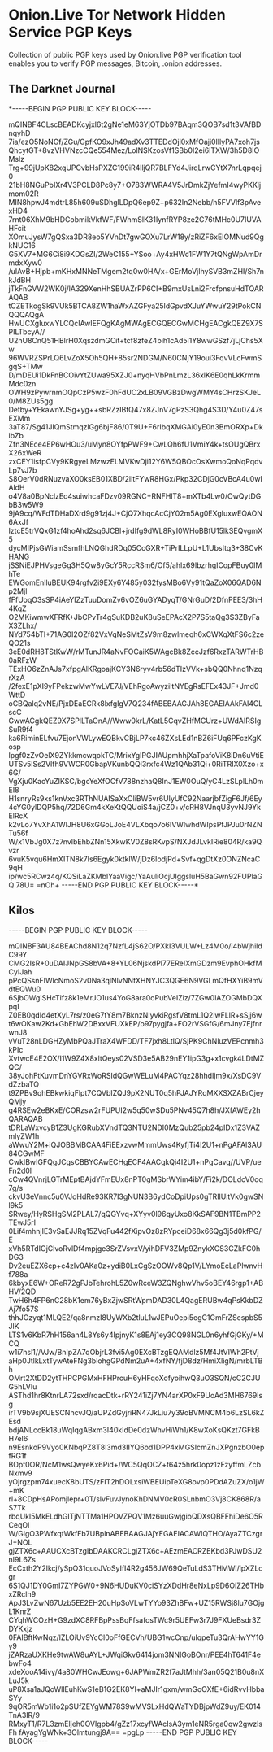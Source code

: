 # Onion.Live Tor Network Hidden Service PGP Keys
Collection of public PGP keys used by Onion.live PGP verification tool enables you to verify PGP messages, Bitcoin, .onion addresses.
## The Darknet Journal
\*-----BEGIN PGP PUBLIC KEY BLOCK-----

mQINBF4CLscBEADKcyjxl6t2gNe1eM63YjOTDb97BAqm3QOB7sd1t3VAfBDnqyhD
7ia/ezO5NoNGf/ZGu/GpfKO9xJh49adXv3TTEDdOjl0xMfOaji0IllyPA7xoh7js
QhcytGT+8vzVHVNzcCQe554Mez/LolNSKzosVf1SBb0I2ei6lTXW/3h5D8IOMslz
Trg+99jUpK82xqUPCvbHsPXZC199iR4lljQR7BLFYd4JirqLrwCYtX7nrLqpqej0
21bH8NGuPbIXr4V3PCLD8Pc8y7+O783WWRA4V5JrDmkZjYefmI4wyPKKljmom02R
MIN8hpwJ4mdtrL85h609uSDhglLDpQ6ep9Z+p632In2Nebb/h5FVVlf3pAvexHD4
7rnt06XhM9bHDCobmikVkfWF/FWhmSlK31IynfRYP8ze2C76tMHc0U7IUVAHFcit
XOmuJysW7gQSxa3DR8eo5YVnDt7gwGOXu7LrW18y/zRiZF6xEIOMNud9QgkNUC16
G5XV7+MG6Ci8i9KDGsZI/2WeC155+YSoo+Ay4xHWc1FW1Y7tQNgWpAmDrmdxXyw0
/uIAvB+Hjpb+mKHxMNNeTMgem2tq0w0HA/x+GErMoVjIhySVB3mZHI/Sh7nkJdBH
jTkFnGVW2WK0j/lA329XenHhSBUAZrPP6CI+B9mxUsLni2FrcfpnsuHdTQARAQAB
tCZETkogSk9VUk5BTCA8ZW1haWxAZGFya25ldGpvdXJuYWwuY29tPokCNQQQAQgA
HwUCXgIuxwYLCQcIAwIEFQgKAgMWAgECGQECGwMCHgEACgkQEZ9X7SPILTbcyA//
U2hU8CnQ51HBlrH0XqszdmGCit+tcf8zfeZ4bih1cAd5i1Y8wwGSzf7jLjChs5Xw
96WVRZSPrLQ6LvZoX5Oh5QH+85sr2NDGM/N60CNjY19oui3FqvVLcFwmSgqS+TMw
D/mDEUi1DkFnBCOivYtZUwa95XZJ0+nyqHVbPnLmzL36xlK6E0qhLkKrmmMdc0zn
OWH9zPywrnmOQpCzP5wzF0hFdUC2xLB09VGBzDwgWMY4sCHrzSKJeL0/M8ZUs5gg
Detby+YEkawnYJSg+yg++sbRZzIBtQ47x8ZJnV7gPzS3Qhg4S3D/Y4u0Z47sEXMm
3aT87/Sg41JIQmStmqzlGg6bjF86/0T9U+F6rIbqXMGAi0yE0n3BmORXp+DkibZb
Zfn3NEce4EP6wHOu3/uMyn8OYfpPWF9+CwLQh6fU1VmiY4k+tsOUgQBrxX26xWeR
zxCEY1isfpCVy9KRgyeLMzwzELMVKwDji12Y6W5QBOcOsXwmoQoNqPqdvLp7vJ7b
S8OerV0dRNuzvaXO0ksEB01XBD/2iltFYwR8HGx/Pkp32CDjG0cVBcA4u0wIAldH
o4V8a0BpNclzEo4suiwhcaFDzv09RGNC+RNFHlT8+mXTb4Lw0/OwQytDGbB3w5W9
9jA9cq/WFdTDHaDXrd9g91zj4J+CjQ7XhqcAcCjY02m5Ag0EXgIuxwEQAON6AxJf
IztcE5trVQxG1zf4hoAhd2sq6JCBl+jrdIfg9dWL8RyI0WHoBBfU15lkSEQvgmX5
dycMIPjsGWiamSsmfhLNQGhdRDq05CcGXR+TiPrILLpU+L1UbsItq3+38CvKHANG
jSSNiEJPHVsgeGg3H5Qw8yGcY5RccRSm6/Of5/ahlx69IbzrhgICopFBuy0IMhTe
EWGomEnlluBEUK94rgfv2i9EXy6Y485y032fysMBo6Vy91tQaZoX06QAD6Np2Mjl
fFfUoqO3sSP4iAeYIZzTuuDomZv6vOZ6uGYADyqT/GNrGuD/2DfnPEE3/3hH4KqZ
O2MKiwmwXFRfK+JbCPvTr4gSuKDB2uK8uSeEPAcX2P7S5taQg3S3ZByFaX3ZLhx/
NYd754bTI+71AG0I2OZf82VxVqNeSMtZsV9m8zwlmeqh6xCWXqXtFS6c2zeQO21s
3eE0dRH8TStKwW/rMTunJR4aNvFOCaiK5WAgcBk8ZccJzf6RxzTARWTrHB0aRFzW
TExHO6zZnAJs7xfpgAlKRgoajKCY3N6ryv4rb56dTIzVVk+sbQQ0Nhnq1NzqrXzA
/2fexE1pXI9yFPekzwMwYwLVE7J/VEhRgoAwyziltNYEgRsEFEx43JF+Jmd0WttD
oCBQalq2vNE/PjxDEaECRk8lxfgIgV7Q234fABEBAAGJAh8EGAEIAAkFAl4CLscC
GwwACgkQEZ9X7SPILTaOnA//Www0krL/KatL5CqvZHfMCUrz+UWdAIRSIgSuR9f4
ka6RiminELfvu7EjonVWLywEQBkvCBjLP7kc46ZXsLEd1nBZ6iFUq6PFczKgKosp
Ipgf0zZvOelX9ZYkkmcwqokTC/MrixYgIPGJIAUpmhhjXaTpafoViK8iDn6uVtiE
UTSv5lSs2Vlfh9VWCR0GbapVKunbQQl3rxfc4Wz1QAb31Qi+0RiTRIX0Xzo+x6G/
VgXju0KacYuZIKSC/bgcYeXfOCfV788nzhaQ8InJ1EW0OuQ/yC4LzSLplLh0mEI8
H1snryRs9xs1knVxc3RThNUAISaXxOliBW5vr6UIyUfC92NaarjbfZigF6Jf/6Ey
4cYG0ylDQP5hq/72D6Gm4kXeKtQQUoiS4a/jCZ0+v/cRH8VJnqU3yvNJ9YkElRcX
k2vLo7YvXhA1WlJH8U6xGGoLJoE4VLXbqo7o6IVWlwhdWIpsPfJPJu0rNZNTu56f
W/x1VbJg0X7z7nvlbEhbZNn15XkwKV0Z8sRKvpS/NXJdJLvkIRie804R/ka9Qvzr
6vuK5vqu6HmXITN8k7Is6Egyk0ktklW/jDz6IodjPd+Svf+qgDtXz0ONZNcaC9qH
ip/wc5RCwz4q/KQSiLaZKMblYaaVigc/YaAuliOcjUlggsluH5BaGwn92FUPlaGQ
78U=
=nOh+ 
-----END PGP PUBLIC KEY BLOCK-----\*
## Kilos
-----BEGIN PGP PUBLIC KEY BLOCK-----

mQINBF3AU84BEAChd8N12q7NzfL4jS62O/PXkI3VULW+Lz4M0o/i4bWjhildC99Y
CMG2IsR+0uDAIJNpGS8bVA+8+YL06NjskdPl77EReIXmGDzm9EvphOHkfMCyIJah
pPcQSsnFIWlcNmoS2v0Na3qlNlvNNtXHNYJC3QGE6N9VGLmQfHXYiB9mVdtEQWu0
6SjbOWgISHcTifz8k1eMrJO1us4YoG8ara0oPubVeIZiz/7ZGw0lAZOGMbDQXpqI
Z0EB0qdId4etXyL7rs/z0eG7tY8m7BknzNIyvkiRgsfV8tmL1Q2lwFLlR+sSjj6w
t6wOKaw2Kd+GbEhW2DBxxVFUXkEP/o97pygjfa+FO2rVSGfG/6mJny7EjfnrwnJ8
vVuT28nLDGHZyMbPQaJTraX4WFDD/TF7jxh8LtIQ/SjPK9ChNluzVEPcnmh3kPIc
XvtwcE4E2OX/I1W9Z4X8xltQeys02VSD3e5AB29nEY1ipG3g+x1cvgk4LDtMZQC/
38yJohFtKuvmDnYGVRxWoRSIdQGwWELuM4PACYqz28hhdIjm9x/XsDC9VdZzbaTQ
t9ZPBv9qhEBkwkiqFlpt7CQVbIZQJ9pX2NUT0q5hPJAJYRqMXXSXZABrCjeyQMjy
g4RSEw2eBKxE/CORzsw2rFUPUI2w5q50wSDu5PNv45Q7h8h/JXfAWEy2hQARAQAB
tDRLaWxvcyB1Z3UgKGRubXVndTQ3NTU2NDI0MzQub25pb24pIDx1Z3VAZmlyZW1h
aWwuY2M+iQJOBBMBCAA4FiEExzvwMmmUws4KyfjTi4I2U1+nPgAFAl3AU84CGwMF
CwkIBwIGFQgJCgsCBBYCAwECHgECF4AACgkQi4I2U1+nPgCavg//UVP/ueFn2d0l
cCw4QVnrjLGTrMEptBAjdYFmEUx8nPT0gMSbrWYim4ibY/Fi2k/DOLdcV0oq7g/s
ckvU3eVnnc5u0VJoHdRe93KR7I3gNUN3B6ydCoDpiUps0gTRIlUitVk0gwSNl9k5
SRwey/HyRSHgSM2PLAL7/qQGYvq+XYyv0l96qyUxo8KkSAF9BN1TBmPP2TEwJ5rl
0Lif4mhnjIE3vSaEJJRq15ZVqFu442fXipvOz8zRYpceiD68x66Qg3j5d0kfPG/E
xVh5RTdIOjClvoRvlDf4mpjge3SrZVsvxV/yihDFV3ZMp9ZnykXCS3CZkFC0hDG3
Dv2euEZX6cp+c4zIv0AKa0z+ydiB0LxCgSzOOWv8Qp1V/LYmoEcLaPlwnvHf788a
6kbyxE6W+OReR72gPJbTehrohL5Z0wRceW3ZQNghwVhv5oBEY46rgp1+ABHV/2QD
TwH6h4FP6nC28bK1em76yBxZjwSRtWpmDAD30L4QagERUBw4qPsKkbDZAj7fo57S
thhJOzyqt1MLQE2/qa8nmzI8UyWXb2tluL1wJEPuOepi5egC1GmFrZSespbS5JlK
LTS1v6KbR7hH156an4L8Ys6y4IpjnyK1s8EAj1ey3CQ98NGL0n6yhfGjGKy/+MCQ
w1i7hsl1//VJw/BnIpZA7qObjrL3fvi5Ag0EXcBTzgEQAMdlz5Mf4JtVIWh2PtVj
aHp0JtlkLxtTywAteFNg3blohgGPdNm2uA+4xfNY/fjD8dz/HmiXligN/mrbLTBh
OMrt2XtDD2ytTHPCPGMxHFHPrcuH6yHFqoXofyoihwQ3uO3SQN/cC2CJUG5hLVIu
ASThd1hr8KtnrLA72sxd/rqacDtk+rRY241iZj7YN4arXP0xF9UoAd3MH6769Isg
irTV9b9sjXUESCNhcvJQ/aUPZdGyjriRN47JkLiu7y39oBVMNCM4b6LzSL6kZEsd
bdjANLccBk18uWqIqgABxm3I40kIdDe0dzWhvHiWh1/K8wXoKsQKzt7GFkBH7el6
n9EsnkoP9Vyo0KNbqPZ8T8l3md3IIYQ6od1DPP4xMGSIcmZnJXPgnzbO0epfRG1f
BOpt0OR/NcM1wsQwyeKx6Pid+/WC5QqOCZ+t64z5hrk0opz1zFzyffmLZcbNxmv9
yOjrgzpm74xuecK8bUTS/zFIT2hDOLxsiWBEUipTeXG8ovp0PDdAZuZX/o1jW+mK
rl+8CDpHsAPomjlepr+0T/slvFuvJynoKhDNMV0cR0SLnbmO3Vj8CK868R/aS7Tk
rbqUkl5MkELdhGITjNTTMa1HPOVZPQV1Mz6uuGwjgioQDXsQBFFhiDe6O5RCeqOl
W/GlgO3PWfxqtWkfFb7UBplnABEBAAGJAjYEGAEIACAWIQTHO/AyaZTCzgrJ+NOL
gjZTX6c+AAUCXcBTzgIbDAAKCRCLgjZTX6c+AEzmEACRZEKbd3PJwDSU2nI9L6Zs
EcCxth2Y2lkcj/ySpQ31quoJVoSyIfI4R2g456JW69QeTuLdS3THMWi/ipXZLcgr
6S1QJ1DY0GmI7ZYPGW0+9N6HUDuKV0ciSYzXDdHr8eNxLp9D6OiZ26THbxZRclh9
ApJ3LvZwN67Uzb5EE2EH20uHpSoVLwTYYo93ZhBFw+UZ15RWSj8lu7GOjgL1KnrZ
CYqhWCOzH+G9zdXC8RFBpPssBqFfsafosTWc9r5UEFw3r7J9FXUeBsdr3ZDYKxjz
0FAIBftKwNqz/lZLOiUv9YcCl0oFfGECVh/UBG1wcCnp/uIqpeTu3QrAHwYY1Gy9
jZARzaUXKHe9twAW8uAYL+JWqiGkv6414jom3NNIGoBOnr/PEE4hT641F4ebwFo4
xdeXooA14ivy/4a80WHCwJEowg+6JAPWmZR2f7aJtMhh/3an05Q21B0u8nXLuJ5k
uP8Xsa1aJQoWllEuhKwS1eB1G2EK8YI+aMJIr1gxm/wmGoOXfE+6idRvvHbbaSYy
9qOR5mWb1i1o2pSUfZEYgWM78S9wMVSLxHdQWaTYDBjpWdZ9uy/EK014TnA3IR/9
RMxyT1/R7L3zmEljeh0OVIgpb4/gZz17xcyfWAcIsA3ym1eNR5rga0qw2gwzlsFh
fAyagYgWNk+3Olmtungj9A==
=pgLp 
-----END PGP PUBLIC KEY BLOCK-----

